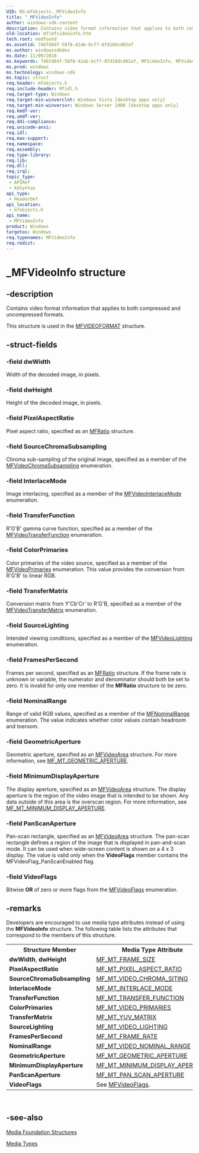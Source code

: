 ```yaml
---
UID: NS:mfobjects._MFVideoInfo
title: "_MFVideoInfo"
author: windows-sdk-content
description: Contains video format information that applies to both compressed and uncompressed formats.This structure is used in the MFVIDEOFORMAT structure.
old-location: mf\mfvideoinfo.htm
tech.root: medfound
ms.assetid: 746fd84f-58f8-42ab-bcf7-8fd18dcd02af
ms.author: windowssdkdev
ms.date: 11/09/2018
ms.keywords: 746fd84f-58f8-42ab-bcf7-8fd18dcd02af, MFVideoInfo, MFVideoInfo structure [Media Foundation], _MFVideoInfo, mf.mfvideoinfo, mfobjects/MFVideoInfo
ms.prod: windows
ms.technology: windows-sdk
ms.topic: struct
req.header: mfobjects.h
req.include-header: Mfidl.h
req.target-type: Windows
req.target-min-winverclnt: Windows Vista [desktop apps only]
req.target-min-winversvr: Windows Server 2008 [desktop apps only]
req.kmdf-ver: 
req.umdf-ver: 
req.ddi-compliance: 
req.unicode-ansi: 
req.idl: 
req.max-support: 
req.namespace: 
req.assembly: 
req.type-library: 
req.lib: 
req.dll: 
req.irql: 
topic_type:
 - APIRef
 - kbSyntax
api_type:
 - HeaderDef
api_location:
 - mfobjects.h
api_name:
 - MFVideoInfo
product: Windows
targetos: Windows
req.typenames: MFVideoInfo
req.redist: 
---
```


# _MFVideoInfo structure


## -description



Contains video format information that applies to both compressed and uncompressed formats.

This structure is used in the <a href="https://msdn.microsoft.com/7fbc4a35-117c-4f0c-9e9b-ff44e30a1618">MFVIDEOFORMAT</a> structure.




## -struct-fields




### -field dwWidth

Width of the decoded image, in pixels.
          


### -field dwHeight

Height of the decoded image, in pixels.
          


### -field PixelAspectRatio

Pixel aspect ratio, specified as an <a href="https://msdn.microsoft.com/315d31d6-bf68-4495-9bae-1f624f497c1a">MFRatio</a> structure.
          


### -field SourceChromaSubsampling

Chroma sub-sampling of the original image, specified as a member of the <a href="https://msdn.microsoft.com/778d0456-f98e-44ac-afb7-9ce01da06741">MFVideoChromaSubsampling</a> enumeration.
          


### -field InterlaceMode

Image interlacing, specified as a member of the <a href="https://msdn.microsoft.com/10a3d7b1-74ed-46cd-b10e-59a8f01726d5">MFVideoInterlaceMode</a> enumeration.
          


### -field TransferFunction

R'G'B' gamma curve function, specified as a member of the <a href="https://msdn.microsoft.com/f9aff1d5-e9f7-48fd-9c86-8dc597d37dfa">MFVideoTransferFunction</a> enumeration.
          


### -field ColorPrimaries

Color primaries of the video source, specified as a member of the <a href="https://msdn.microsoft.com/a1d6a60c-823c-46c3-a751-18e55fbc52a1">MFVideoPrimaries</a> enumeration. This value provides the conversion from R'G'B' to linear RGB.
          


### -field TransferMatrix

Conversion matrix from Y'Cb'Cr' to R'G'B, specified as a member of the <a href="https://msdn.microsoft.com/08a05ee8-b053-4480-b7f9-6d96e541ccd9">MFVideoTransferMatrix</a> enumeration.
          


### -field SourceLighting

Intended viewing conditions, specified as a member of the <a href="https://msdn.microsoft.com/2eeca357-b7e2-40b1-b19f-2e12a833c1ca">MFVideoLighting</a> enumeration.
          


### -field FramesPerSecond

Frames per second, specified as an <a href="https://msdn.microsoft.com/315d31d6-bf68-4495-9bae-1f624f497c1a">MFRatio</a> structure. If the frame rate is unknown or variable, the numerator and denominator should both be set to zero. It is invalid for only one member of the <b>MFRatio</b> structure to be zero.
          


### -field NominalRange

Range of valid RGB values, specified as a member of the <a href="https://msdn.microsoft.com/fe7547f8-84cd-461a-8d33-dbc0b90add37">MFNominalRange</a> enumeration. The value indicates whether color values contain headroom and toeroom.
          


### -field GeometricAperture

Geometric aperture, specified as an <a href="https://msdn.microsoft.com/d22b8b9c-399b-4fce-a173-833005b5bf03">MFVideoArea</a> structure. For more information, see <a href="https://msdn.microsoft.com/a2489ba1-f322-4b63-a479-0d9879c30a8c">MF_MT_GEOMETRIC_APERTURE</a>.
          


### -field MinimumDisplayAperture

The display aperture, specified as an <a href="https://msdn.microsoft.com/d22b8b9c-399b-4fce-a173-833005b5bf03">MFVideoArea</a> structure. The display aperture is the region of the video image that is intended to be shown. Any data outside of this area is the overscan region. For more information, see <a href="https://msdn.microsoft.com/86a7509b-c690-49c2-bbe4-8b02d64c307c">MF_MT_MINIMUM_DISPLAY_APERTURE</a>.
          


### -field PanScanAperture

Pan-scan rectangle, specified as an <a href="https://msdn.microsoft.com/d22b8b9c-399b-4fce-a173-833005b5bf03">MFVideoArea</a> structure. The pan-scan rectangle defines a region of the image that is displayed in pan-and-scan mode. It can be used when wide-screen content is shown on a 4 x 3 display. The value is valid only when the <b>VideoFlags</b> member contains the MFVideoFlag_PanScanEnabled flag.
          


### -field VideoFlags

Bitwise <b>OR</b> of zero or more flags from the <a href="https://msdn.microsoft.com/2530bf1d-05b1-4c16-b00b-117c0dadb301">MFVideoFlags</a> enumeration.
          


## -remarks



Developers are encouraged to use media type attributes instead of using the <b>MFVideoInfo</b> structure. The following table lists the attributes that correspond to the members of this structure.

<table>
<tr>
<th>Structure Member</th>
<th>Media Type Attribute</th>
</tr>
<tr>
<td><b>dwWidth</b>, <b>dwHeight</b></td>
<td>
<a href="https://msdn.microsoft.com/9f10a972-406f-47ef-b71c-86ed771c9a9a">MF_MT_FRAME_SIZE</a>
</td>
</tr>
<tr>
<td><b>PixelAspectRatio</b></td>
<td>
<a href="https://msdn.microsoft.com/e82cdd22-7d3f-4858-befd-43fa6f9f915e">MF_MT_PIXEL_ASPECT_RATIO</a>
</td>
</tr>
<tr>
<td><b>SourceChromaSubsampling</b></td>
<td>
<a href="https://msdn.microsoft.com/0c930348-8669-42cc-9d74-df9ef475bdc8">MF_MT_VIDEO_CHROMA_SITING</a>
</td>
</tr>
<tr>
<td><b>InterlaceMode</b></td>
<td>
<a href="https://msdn.microsoft.com/19aa0147-ac49-4a2e-ac75-e967fec9ca68">MF_MT_INTERLACE_MODE</a>
</td>
</tr>
<tr>
<td><b>TransferFunction</b></td>
<td>
<a href="https://msdn.microsoft.com/c64c2135-f588-4d7a-9ca8-ae4f7b290572">MF_MT_TRANSFER_FUNCTION</a>
</td>
</tr>
<tr>
<td><b>ColorPrimaries</b></td>
<td>
<a href="https://msdn.microsoft.com/56f31c1a-b610-4da0-9df4-76e15add672c">MF_MT_VIDEO_PRIMARIES</a>
</td>
</tr>
<tr>
<td><b>TransferMatrix</b></td>
<td>
<a href="https://msdn.microsoft.com/b268d16d-b4cc-4026-9ba7-805cc5409b95">MF_MT_YUV_MATRIX</a>
</td>
</tr>
<tr>
<td><b>SourceLighting</b></td>
<td>
<a href="https://msdn.microsoft.com/697590e3-898e-4ac9-8390-7b0994b6e571">MF_MT_VIDEO_LIGHTING</a>
</td>
</tr>
<tr>
<td><b>FramesPerSecond</b></td>
<td>
<a href="https://msdn.microsoft.com/8336559c-06f1-478e-b921-e9eae7425230">MF_MT_FRAME_RATE</a>
</td>
</tr>
<tr>
<td><b>NominalRange</b></td>
<td>
<a href="https://msdn.microsoft.com/7b2b809e-aae4-401c-816a-626fb88f5f87">MF_MT_VIDEO_NOMINAL_RANGE</a>
</td>
</tr>
<tr>
<td><b>GeometricAperture</b></td>
<td>
<a href="https://msdn.microsoft.com/a2489ba1-f322-4b63-a479-0d9879c30a8c">MF_MT_GEOMETRIC_APERTURE</a>
</td>
</tr>
<tr>
<td><b>MinimumDisplayAperture</b></td>
<td>
<a href="https://msdn.microsoft.com/86a7509b-c690-49c2-bbe4-8b02d64c307c">MF_MT_MINIMUM_DISPLAY_APERTURE</a>
</td>
</tr>
<tr>
<td><b>PanScanAperture</b></td>
<td>
<a href="https://msdn.microsoft.com/faa577fd-6572-46b9-9c6c-f91c47832cb5">MF_MT_PAN_SCAN_APERTURE</a>
</td>
</tr>
<tr>
<td><b>VideoFlags</b></td>
<td>See <a href="https://msdn.microsoft.com/2530bf1d-05b1-4c16-b00b-117c0dadb301">MFVideoFlags</a>.</td>
</tr>
</table>
 




## -see-also




<a href="https://msdn.microsoft.com/39fdd724-13ca-48ab-8a55-93529d1da3b4">Media Foundation Structures</a>



<a href="https://msdn.microsoft.com/690fda6e-dcbd-44dc-968d-cc949126da81">Media Types</a>
 

 

